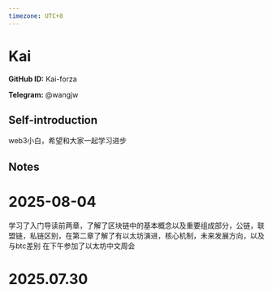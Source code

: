 ```yaml
---
timezone: UTC+8
---
```


# Kai

**GitHub ID:** Kai-forza

**Telegram:** @wangjw

## Self-introduction

web3小白，希望和大家一起学习进步

## Notes

<!-- Content_START -->
# 2025-08-04

学习了入门导读前两章，了解了区块链中的基本概念以及重要组成部分，公链，联盟链，私链区别，在第二章了解了有以太坊演进，核心机制，未来发展方向，以及与btc差别
在下午参加了以太坊中文周会


# 2025.07.30


<!-- Content_END -->
